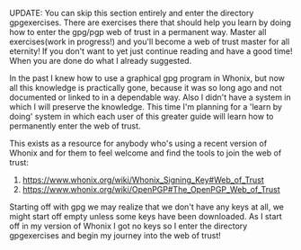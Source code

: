 UPDATE: You can skip this section entirely and enter the directory gpgexercises. There are exercises there that should help you learn by doing how to enter the gpg/pgp web of trust in a permanent way. Master all exercises(work in progress!) and you'll become a web of trust master for all eternity!
If you don't want to yet just continue reading and have a good time! When you are done do what I already suggested.

In the past I knew how to use a graphical gpg program in Whonix, but now all this knowledge is practically gone, because it was so long ago and not documented or linked to in a dependable way.
Also I didn't have a system in which I will preserve the knowledge. This time I'm planning for a 'learn by doing' system in which each user of this greater guide will learn how to permanently enter the web of trust.

This exists as a resource for anybody who's using a recent version of Whonix and for them to feel welcome and find the tools to join the web of trust:

1. https://www.whonix.org/wiki/Whonix_Signing_Key#Web_of_Trust
2. https://www.whonix.org/wiki/OpenPGP#The_OpenPGP_Web_of_Trust

Starting off with gpg we may realize that we don't have any keys at all, we might start off empty unless some keys have been downloaded. As I start off in my version of Whonix I got no keys so I enter the directory gpgexercises and begin my journey into the web of trust!
